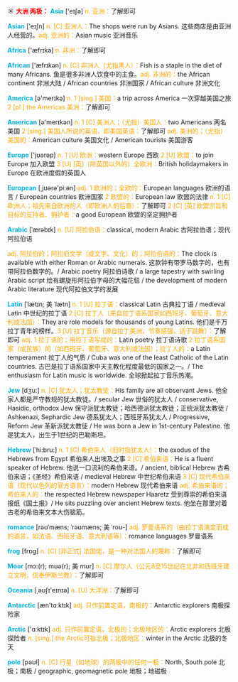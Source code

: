 ☀ <font color="red">**大洲 两极：**</font>
<font color="sky blue">**Asia**</font> ['eɪʃə] 
<font color="orange">n. 亚洲：</font>了解即可

<font color="sky blue">**Asian**</font> ['eɪʃn] 
<font color="orange">n. [C] 亚洲人：</font>The shops were run by Asians. 这些商店是由亚洲人经营的。<font color="orange">adj. 亚洲的：</font>Asian music 亚洲音乐

<font color="sky blue">**Africa**</font> ['æfrɪkə] 
<font color="orange">n. 非洲：</font>了解即可

<font color="sky blue">**African**</font> ['æfrɪkən] 
<font color="orange">n. [C] 非洲人（尤指黑人）：</font>Fish is a staple in the diet of many Africans. 鱼是很多非洲人饮食中的主食。<font color="orange">adj. 非洲的：</font>the African continent 非洲大陆 / African countries 非洲国家 / African culture 非洲文化

<font color="sky blue">**America**</font> [ə'merɪkə] 
<font color="orange">n. 1 [sing.] 美国：</font>a trip across America 一次穿越美国之旅 <font color="orange">2 [pl.] the Americas 美洲：</font>了解即可

<font color="sky blue">**American**</font> [ə'merɪkən] 
<font color="orange">n. 1 [C] 美洲人；（尤指）美国人：</font>two Americans 两名美国 <font color="orange">2 [sing.] 美国人所说的英语，即美国英语：</font>了解即可 <font color="orange">adj. 美洲的；（尤指）美国的：</font>American culture 美国文化 / American tourists 美国游客

<font color="sky blue">**Europe**</font> ['jʊərəp] 
<font color="orange">n. 1 [U] 欧洲：</font>western Europe 西欧 <font color="orange">2 [U] 欧盟：</font>to join Europe 加入欧盟 <font color="orange">3 [U] [英]（除英国以外的）全欧洲：</font>British holidaymakers in Europe 在欧洲度假的英国人

<font color="sky blue">**European**</font> [͵jʊərə'pi:ən] 
<font color="orange">adj. 1 欧洲的；全欧的：</font>European languages 欧洲的语言 / European countries 欧洲国家 <font color="orange">2 欧盟的：</font>European law 欧盟的法律 <font color="orange">n. 1 [C] 欧洲人；祖先来自欧洲的人（即欧洲人的后裔）：</font>了解即可 <font color="orange">2 [C] [英] 欧盟宗旨和目标的支持者、拥护者：</font>a good European 欧盟的坚定拥护者
           
<font color="sky blue">**Arabic**</font> [ˈærəbɪk]
<font color="orange">n. [U] 阿拉伯语：</font>classical, modern Arabic 古阿拉伯语；现代阿拉伯语

<font color="orange">adj. 阿拉伯的；阿拉伯文学（或文字、文化）的；阿拉伯语的：</font>The clock is available with either Roman or Arabic numerals. 这款钟有带罗马数字的，也有带阿拉伯数字的。/ Arabic poetry 阿拉伯诗歌 / a large tapestry with swirling Arabic script 绘有螺旋形阿拉伯字母的大幅花毯 / the development of modern Arabic literature 现代阿拉伯文学的发展

<font color="sky blue">**Latin**</font> [ˈlætɪn; 美 ˈlætn]
<font color="orange">n. 1 [U] 拉丁语：</font>classical Latin 古典拉丁语 / medieval Latin 中世纪的拉丁语 <font color="orange">2 [C] 拉丁人（来自拉丁语系国家如西班牙、葡萄牙、意大利或法国）：</font>They are role models for thousands of young Latins. 他们是千万拉丁青年的榜样。<font color="orange">3 [U] 拉丁音乐（源自拉丁美洲，节奏感强，适于跳舞）：</font>了解即可 <font color="orange">adj. 1 拉丁语的；用拉丁语写成的：</font>Latin poetry 拉丁语诗歌 <font color="orange">2 拉丁语系国家（或民族）的（如西班牙、葡萄牙、意大利或法国）；拉丁人的：</font>a Latin temperament 拉丁人的气质 / Cuba was one of the least Catholic of the Latin countries. 古巴是拉丁语系国家中天主教化程度最低的国家之一。/ The enthusiasm for Latin music is worldwide. 全球掀起拉丁音乐热潮。          
           
<font color="sky blue">**Jew**</font> [dʒu:]
<font color="orange">n. [C] 犹太人；犹太教徒：</font>His family are all observant Jews. 他全家人都是严守教规的犹太教徒。/ secular Jew 世俗的犹太人 / conservative, Hasidic, orthodox Jew 保守派犹太教徒；哈西德派犹太教徒；正统派犹太教徒 / Ashkenazi, Sephardic Jew 德系犹太人；西班牙系犹太人 / Progressive, Reform Jew 革新派犹太教徒 / He was born a Jew in 1st-century Palestine. 他是犹太人，出生于1世纪的巴勒斯坦。

<font color="sky blue">**Hebrew**</font> [ˈhi:bru:]
<font color="orange">n. 1 [C] 希伯来人（旧时指犹太人）：</font>the exodus of the Hebrews from Egypt 希伯来人出埃及之事 <font color="orange">2 [C] 希伯来语：</font>He is a fluent speaker of Hebrew. 他说一口流利的希伯来语。/ ancient, biblical Hebrew 古希伯来语；《圣经》希伯来语 / medieval Hebrew 中世纪希伯来语 <font color="orange">3 [C] 现代希伯来语（现代以色列的官方语言）：</font>modern Hebrew 现代希伯来语 <font color="orange">adj. 希伯来语的；希伯来人的：</font>the respected Hebrew newspaper Haaretz 受到尊崇的希伯来语报纸《国土报》/ He sits puzzling over ancient Hebrew texts. 他坐在那里对着古老的希伯来文本大伤脑筋。
           
<font color="sky blue">**romance**</font> [rəʊˈmæns; ˈrəʊmæns; 美 ˈroʊ-]
<font color="orange">adj. 罗曼语系的（由拉丁语演变而成的语言，如法语、西班牙语、意大利语等）：</font>romance languages 罗曼语系

<font color="sky blue">**frog**</font> [frɒɡ] 
<font color="orange">n. [C] [非正式] 法国佬，是一种对法国人的蔑称：</font>了解即可
           
<font color="sky blue">**Moor**</font> [mɔ:(r); mʊə(r); 美 mʊr]
<font color="orange">n. [C] 摩尔人（公元8至15世纪在北非和西班牙建立文明，信奉伊斯兰教）：</font>了解即可

<font color="sky blue">**Oceania**</font> [͵əʊʃɪ'eɪnɪə] 
<font color="orange">n. [U] 大洋洲：</font>了解即可

<font color="sky blue">**Antarctic**</font> [æn'tɑːktɪk] 
<font color="orange">adj. 只作前置定语，南极的：</font>Antarctic explorers 南极探险家

<font color="sky blue">**Arctic**</font> ['ɑːktɪk] 
<font color="orange">adj. 只作前置定语，北极的；北极地区的：</font>Arctic explorers 北极探险者 <font color="orange">n. [sing.] the Arctic可指北极；北极地区：</font>winter in the Arctic 北极的冬天

<font color="sky blue">**pole**</font> [pəʊl] 
<font color="orange">n. [C] 行星（如地球）的两极中的任何一极：</font>North, South pole 北极；南极 / geographic, geomagnetic pole 地极；地磁极
